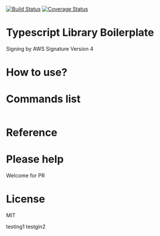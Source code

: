 [![Build Status](https://travis-ci.org/goldenbearkin/sig-v4.svg?branch=master)](https://travis-ci.org/goldenbearkin/sig-v4)
[![Coverage Status](https://coveralls.io/repos/github/goldenbearkin/sig-v4/badge.svg?branch=master)](https://coveralls.io/github/goldenbearkin/sig-v4?branch=master)

# Typescript Library Boilerplate

Signing by AWS Signature Version 4

# How to use?

# Commands list
````
````

# Reference

# Please help

Welcome for PR

# License

MIT

testing1
testgin2